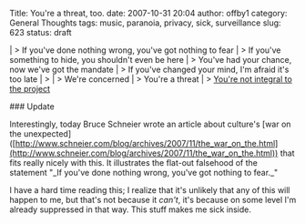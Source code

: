 Title: You're a threat, too.
date: 2007-10-31 20:04
author: offby1
category: General Thoughts
tags: music, paranoia, privacy, sick, surveillance
slug: 623
status: draft

| \> If you've done nothing wrong, you've got nothing to fear
| \> If you've something to hide, you shouldn't even be here
| \> You've had your chance, now we've got the mandate
| \> If you've changed your mind, I'm afraid it's too late
| \>
| \> We're concerned
| \> You're a threat
| \> [You're not integral to the project](http://www.petshopboys.co.uk/splash.html)

\### Update

Interestingly, today Bruce Schneier wrote an article about culture's \[war on the unexpected\]([http://www.schneier.com/blog/archives/2007/11/the_war_on_the.html](http://www.schneier.com/blog/archives/2007/11/the_war_on_the.html)) that fits really nicely with this. It illustrates the flat-out falsehood of the statement "\_If you've done nothing wrong, you've got nothing to fear.\_"

I have a hard time reading this; I realize that it's unlikely that any of this will happen to me, but that's not because it _can't_, it's because on some level I'm already suppressed in that way. This stuff makes me sick inside.
